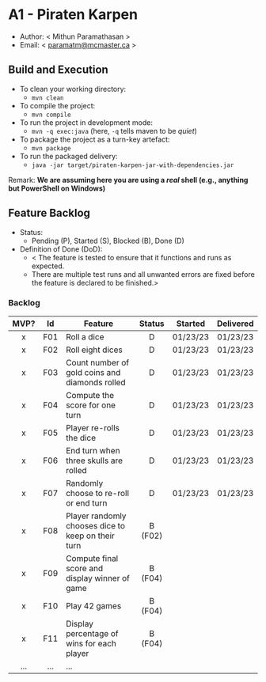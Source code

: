 # A1 - Piraten Karpen

  * Author: < Mithun Paramathasan >
  * Email: < paramatm@mcmaster.ca >

## Build and Execution

  * To clean your working directory:
    * `mvn clean`
  * To compile the project:
    * `mvn compile`
  * To run the project in development mode:
    * `mvn -q exec:java` (here, `-q` tells maven to be _quiet_)
  * To package the project as a turn-key artefact:
    * `mvn package`
  * To run the packaged delivery:
    * `java -jar target/piraten-karpen-jar-with-dependencies.jar` 

Remark: **We are assuming here you are using a _real_ shell (e.g., anything but PowerShell on Windows)**

## Feature Backlog

 * Status: 
   * Pending (P), Started (S), Blocked (B), Done (D)
 * Definition of Done (DoD):
   * < The feature is tested to ensure that it functions and runs as expected.
   * There are multiple test runs and all unwanted errors are fixed before the feature is declared to be finished.>

### Backlog 

| MVP? | Id  | Feature  | Status  |  Started  | Delivered |
| :-:  |:-:  |---       | :-:     | :-:       | :-:       |
| x   | F01 | Roll a dice | D | 01/23/23 | 01/23/23 |
| x   | F02 | Roll eight dices  | D | 01/23/23 | 01/23/23 |
| x   | F03 | Count number of gold coins and diamonds rolled  | D | 01/23/23 | 01/23/23 |
| x   | F04 | Compute the score for one turn | D | 01/23/23 | 01/23/23 |
| x   | F05 | Player re-rolls the dice | D | 01/23/23 | 01/23/23 |
| x   | F06 | End turn when three skulls are rolled | D | 01/23/23 | 01/23/23 |
| x   | F07 | Randomly choose to re-roll or end turn | D | 01/23/23 | 01/23/23 |
| x   | F08 | Player randomly chooses dice to keep on their turn | B (F02) | |
| x   | F09 | Compute final score and display winner of game | B (F04) | |
| x   | F10 | Play 42 games | B (F04) | |
| x   | F11 | Display percentage of wins for each player | B (F04) | |
| ... | ... | ... |

